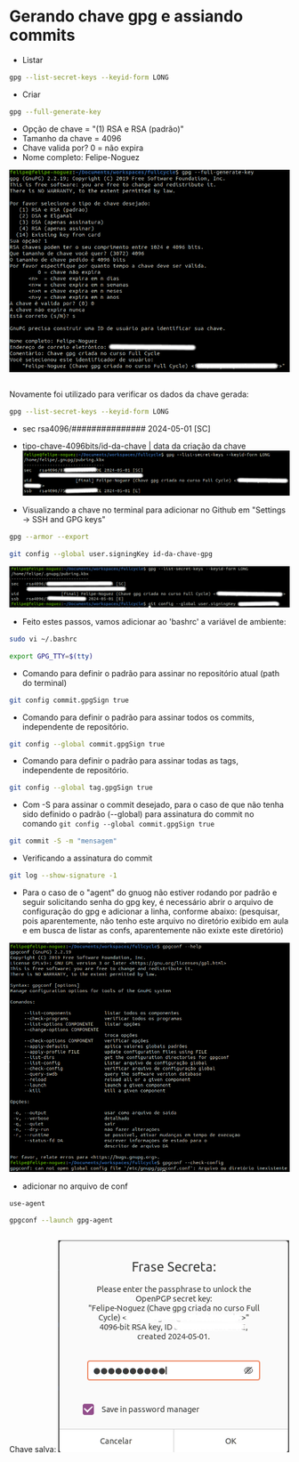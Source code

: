 # Gerando chave gpg e assiando commits

- Listar
```bash
gpg --list-secret-keys --keyid-form LONG
```

- Criar
```bash
gpg --full-generate-key
```
- Opção de chave = "(1) RSA e RSA (padrão)"
- Tamanho da chave = 4096
- Chave valida por? 0 = não expira
- Nome completo: Felipe-Noguez

![alt text](image.png)
```bash
```

Novamente foi utilizado para verificar os dados da chave gerada:
```bash
gpg --list-secret-keys --keyid-form LONG
```

- sec   rsa4096/############### 2024-05-01 [SC]
-    tipo-chave-4096bits/id-da-chave | data da criação da chave
![alt text](image-1.png)

- Visualizando a chave no terminal para adicionar no Github em "Settings -> SSH and GPG keys"
```bash
gpg --armor --export
```


```bash
git config --global user.signingKey id-da-chave-gpg
```
![alt text](image-2.png)

- Feito estes passos, vamos adicionar ao 'bashrc' a variável de ambiente:
```bash
sudo vi ~/.bashrc
```

```bash
export GPG_TTY=$(tty)
```

- Comando para definir o padrão para assinar no repositório atual (path do terminal)
```bash
git config commit.gpgSign true
```
- Comando para definir o padrão para assinar todos os commits, independente de repositório.
```bash
git config --global commit.gpgSign true
```

- Comando para definir o padrão para assinar todas as tags, independente de repositório.
```bash
git config --global tag.gpgSign true
```

- Com -S para assinar o commit desejado, para o caso de que não tenha sido definido o padrão (--global) para assinatura do commit no comando ```git config --global commit.gpgSign true``` 
```bash
git commit -S -m "mensagem"
```

- Verificando a assinatura do commit
```bash
git log --show-signature -1
```

- Para o caso de o "agent" do gnuog não estiver rodando por padrão e seguir solicitando senha do gpg key, é necessário abrir o arquivo de configuração do gpg e adicionar a linha, conforme abaixo: (pesquisar, pois aparentemente, não tenho este arquivo no diretório exibido em aula e em busca de listar as confs, aparentemente não exixte este diretório)

![alt text](image-3.png)
- adicionar no arquivo de conf
```bash
use-agent
```

```bash
gpgconf --launch gpg-agent
```

```bash
```
Chave salva:
![alt text](image-4.png)